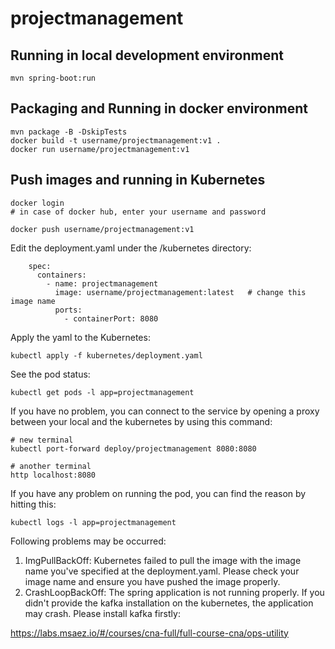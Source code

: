 # projectmanagement

## Running in local development environment

```
mvn spring-boot:run
```

## Packaging and Running in docker environment

```
mvn package -B -DskipTests
docker build -t username/projectmanagement:v1 .
docker run username/projectmanagement:v1
```

## Push images and running in Kubernetes

```
docker login 
# in case of docker hub, enter your username and password

docker push username/projectmanagement:v1
```

Edit the deployment.yaml under the /kubernetes directory:
```
    spec:
      containers:
        - name: projectmanagement
          image: username/projectmanagement:latest   # change this image name
          ports:
            - containerPort: 8080

```

Apply the yaml to the Kubernetes:
```
kubectl apply -f kubernetes/deployment.yaml
```

See the pod status:
```
kubectl get pods -l app=projectmanagement
```

If you have no problem, you can connect to the service by opening a proxy between your local and the kubernetes by using this command:
```
# new terminal
kubectl port-forward deploy/projectmanagement 8080:8080

# another terminal
http localhost:8080
```

If you have any problem on running the pod, you can find the reason by hitting this:
```
kubectl logs -l app=projectmanagement
```

Following problems may be occurred:

1. ImgPullBackOff:  Kubernetes failed to pull the image with the image name you've specified at the deployment.yaml. Please check your image name and ensure you have pushed the image properly.
1. CrashLoopBackOff: The spring application is not running properly. If you didn't provide the kafka installation on the kubernetes, the application may crash. Please install kafka firstly:

https://labs.msaez.io/#/courses/cna-full/full-course-cna/ops-utility

